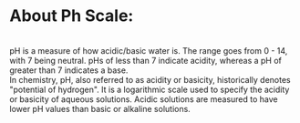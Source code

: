 <h1>About Ph Scale:</h1>
<br>
pH is a measure of how acidic/basic water is. The range goes from 0 - 14, with 7 being neutral. pHs of less than 7 indicate acidity, whereas a pH of greater than 7 indicates a base.
<br>
In chemistry, pH, also referred to as acidity or basicity, historically denotes "potential of hydrogen". It is a logarithmic scale used to specify the acidity or basicity of aqueous solutions. Acidic solutions are measured to have lower pH values than basic or alkaline solutions. 
